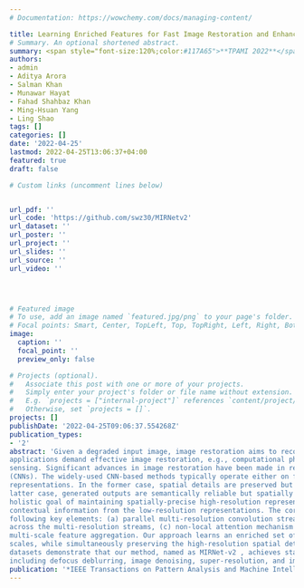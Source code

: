 ```yaml
---
# Documentation: https://wowchemy.com/docs/managing-content/

title: Learning Enriched Features for Fast Image Restoration and Enhancement
# Summary. An optional shortened abstract.
summary: <span style="font-size:120%;color:#117A65">**TPAMI 2022**</span> <br>  A novel feature extraction model that obtains a complementary set of features across multiple spatial scales, while maintaining the original high-resolution features to preserve precise spatial details.
authors:
- admin
- Aditya Arora
- Salman Khan
- Munawar Hayat
- Fahad Shahbaz Khan
- Ming-Hsuan Yang
- Ling Shao
tags: []
categories: []
date: '2022-04-25'
lastmod: 2022-04-25T13:06:37+04:00
featured: true
draft: false

# Custom links (uncomment lines below)


url_pdf: ''
url_code: 'https://github.com/swz30/MIRNetv2'
url_dataset: ''
url_poster: ''
url_project: ''
url_slides: ''
url_source: ''
url_video: ''




# Featured image
# To use, add an image named `featured.jpg/png` to your page's folder.
# Focal points: Smart, Center, TopLeft, Top, TopRight, Left, Right, BottomLeft, Bottom, BottomRight.
image:
  caption: ''
  focal_point: ''
  preview_only: false

# Projects (optional).
#   Associate this post with one or more of your projects.
#   Simply enter your project's folder or file name without extension.
#   E.g. `projects = ["internal-project"]` references `content/project/deep-learning/index.md`.
#   Otherwise, set `projects = []`.
projects: []
publishDate: '2022-04-25T09:06:37.554268Z'
publication_types:
- '2'
abstract: 'Given a degraded input image, image restoration aims to recover the missing high-quality image content. Numerous
applications demand effective image restoration, e.g., computational photography, surveillance, autonomous vehicles, and remote
sensing. Significant advances in image restoration have been made in recent years, dominated by convolutional neural networks
(CNNs). The widely-used CNN-based methods typically operate either on full-resolution or on progressively low-resolution
representations. In the former case, spatial details are preserved but the contextual information cannot be precisely encoded. In the
latter case, generated outputs are semantically reliable but spatially less accurate. This paper presents a new architecture with a
holistic goal of maintaining spatially-precise high-resolution representations through the entire network, and receiving complementary
contextual information from the low-resolution representations. The core of our approach is a multi-scale residual block containing the
following key elements: (a) parallel multi-resolution convolution streams for extracting multi-scale features, (b) information exchange
across the multi-resolution streams, (c) non-local attention mechanism for capturing contextual information, and (d) attention based
multi-scale feature aggregation. Our approach learns an enriched set of features that combines contextual information from multiple
scales, while simultaneously preserving the high-resolution spatial details. Extensive experiments on six real image benchmark
datasets demonstrate that our method, named as MIRNet-v2 , achieves state-of-the-art results for a variety of image processing tasks,
including defocus deblurring, image denoising, super-resolution, and image enhancement.'
publication: '*IEEE Transactions on Pattern Analysis and Machine Intelligence (TPAMI)*'
---
```


